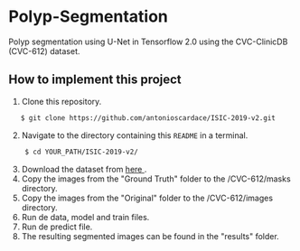 # Polyp-Segmentation
Polyp segmentation using U-Net in Tensorflow 2.0 using the CVC-ClinicDB (CVC-612) dataset. 

## How to implement this project
1. Clone this repository.
```sh
   $ git clone https://github.com/antonioscardace/ISIC-2019-v2.git
``` 
2. Navigate to the directory containing this `README` in a terminal.
```sh
    $ cd YOUR_PATH/ISIC-2019-v2/
``` 
3. Download the dataset from  <a href="https://www.dropbox.com/s/p5qe9eotetjnbmq/CVC-ClinicDB.rar?dl=0"> here </a>.
4. Copy the images from the "Ground Truth" folder to the /CVC-612/masks directory.
5. Copy the images from the "Original" folder to the /CVC-612/images directory.
6. Run de data, model and train files.
7. Run de predict file.
8. The resulting segmented images can be found in the "results" folder.





